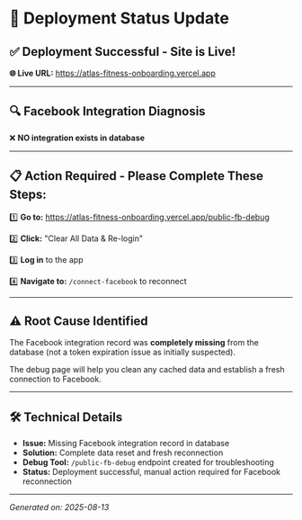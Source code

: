 # 🚀 Deployment Status Update

## ✅ Deployment Successful - Site is Live!

**🌐 Live URL:** https://atlas-fitness-onboarding.vercel.app

---

## 🔍 Facebook Integration Diagnosis

❌ **NO integration exists in database**

---

## 📋 Action Required - Please Complete These Steps:

1️⃣ **Go to:** https://atlas-fitness-onboarding.vercel.app/public-fb-debug

2️⃣ **Click:** "Clear All Data & Re-login" 

3️⃣ **Log in** to the app

4️⃣ **Navigate to:** `/connect-facebook` to reconnect

---

## ⚠️ Root Cause Identified

The Facebook integration record was **completely missing** from the database (not a token expiration issue as initially suspected).

The debug page will help you clean any cached data and establish a fresh connection to Facebook.

---

## 🛠 Technical Details

- **Issue:** Missing Facebook integration record in database
- **Solution:** Complete data reset and fresh reconnection
- **Debug Tool:** `/public-fb-debug` endpoint created for troubleshooting
- **Status:** Deployment successful, manual action required for Facebook reconnection

---

*Generated on: 2025-08-13*